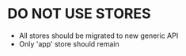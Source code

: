 # DO NOT USE STORES

- All stores should be migrated to new generic API
- Only 'app' store should remain